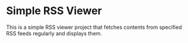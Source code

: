 # Simple RSS Viewer

This is a simple RSS viewer project that fetches contents from specified RSS feeds regularly and displays them.


